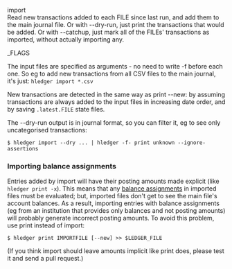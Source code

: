 import\
Read new transactions added to each FILE since last run, and add them to
the main journal file. Or with --dry-run, just print the transactions 
that would be added. Or with --catchup, just mark all of the FILEs'
transactions as imported, without actually importing any.

_FLAGS

The input files are specified as arguments - no need to write -f before each one.
So eg to add new transactions from all CSV files to the main journal, it's just: 
`hledger import *.csv`

New transactions are detected in the same way as print --new: 
by assuming transactions are always added to the input files in increasing date order,
and by saving `.latest.FILE` state files.

The --dry-run output is in journal format, so you can filter it, eg 
to see only uncategorised transactions: 

```shell
$ hledger import --dry ... | hledger -f- print unknown --ignore-assertions
```

### Importing balance assignments

Entries added by import will have their posting amounts made explicit (like `hledger print -x`).
This means that any [balance assignments](/journal.html#balance-assignments) in imported files must be evaluated;
but, imported files don't get to see the main file's account balances.
As a result, importing entries with balance assignments
(eg from an institution that provides only balances and not posting amounts)
will probably generate incorrect posting amounts.
To avoid this problem, use print instead of import:

```shell
$ hledger print IMPORTFILE [--new] >> $LEDGER_FILE
```

(If you think import should leave amounts implicit like print does,
please test it and send a pull request.)
